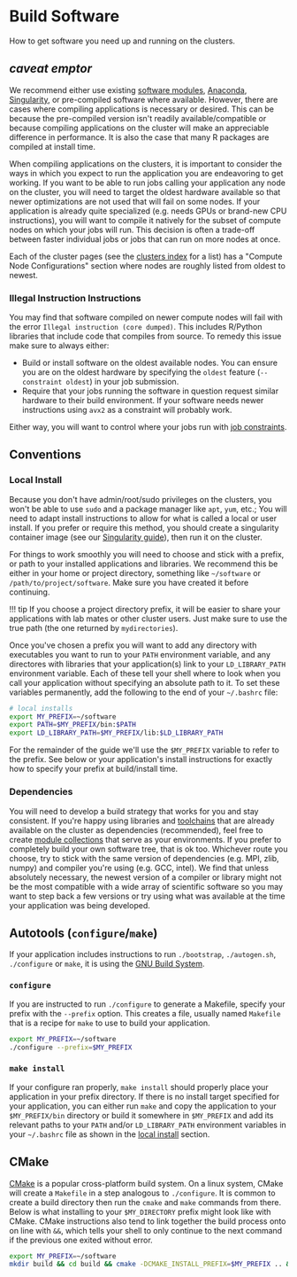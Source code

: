 # Build Software

How to get software you need up and running on the clusters.

## *caveat emptor*

We recommend either use existing [software modules](/clusters-at-yale/applications/modules), [Anaconda](/clusters-at-yale/guides/conda), [Singularity](/clusters-at-yale/guides/singularity), or pre-compiled software where available. However, there are cases where compiling applications is necessary or desired. This can be because the pre-compiled version isn't readily available/compatible or because compiling applications on the cluster will make an appreciable difference in performance. It is also the case that many R packages are compiled at install time.

When compiling applications on the clusters, it is important to consider the ways in which you expect to run the application you are endeavoring to get working. If you want to be able to run jobs calling your application any node on the cluster, you will need to target the oldest hardware available so that newer optimizations are not used that will fail on some nodes. If your application is already quite specialized (e.g. needs GPUs or brand-new CPU instructions), you will want to compile it natively for the subset of compute nodes on which your jobs will run. This decision is often a trade-off between faster individual jobs or jobs that can run on more nodes at once.

Each of the cluster pages (see the [clusters index](/clusters-at-yale/clusters) for a list) has a "Compute Node Configurations" section where nodes are roughly listed from oldest to newest.

### Illegal Instruction Instructions

You may find that software compiled on newer compute nodes will fail with the error `Illegal instruction (core dumped)`. This includes R/Python libraries that include code that compiles from source. To remedy this issue make sure to always either:

* Build or install software on the oldest available nodes. You can ensure you are on the oldest hardware by specifying the `oldest` feature (`--constraint oldest`) in your job submission.
* Require that your jobs running the software in question request similar hardware to their build environment. If your software needs newer instructions using `avx2` as a constraint will probably work.

Either way, you will want to control where your jobs run with [job constraints](/clusters-at-yale/job-scheduling/resource-requests/#features-and-constraints).

## Conventions

### Local Install

Because you don't have admin/root/sudo privileges on the clusters, you won't be able to use `sudo` and a package manager like `apt`, `yum`, etc.; You will need to adapt install instructions to allow for what is called a local or user install. If you prefer or require this method, you should create a singularity container image (see our [Singularity guide](/clusters-at-yale/guides/singularity/)), then run it on the cluster.

For things to work smoothly you will need to choose and stick with a prefix, or path to your installed applications and libraries. We recommend this be either in your home or project directory, something like `~/software` or `/path/to/project/software`. Make sure you have created it before continuing.

!!! tip
    If you choose a project directory prefix, it will be easier to share your applications with lab mates or other cluster users. Just make sure to use the true path (the one returned by `mydirectories`).

Once you've chosen a prefix you will want to add any directory with executables you want to run to your `PATH` environment variable, and any directores with libraries that your application(s) link to your `LD_LIBRARY_PATH` environment variable. Each of these tell your shell where to look when you call your application without specifying an absolute path to it. To set these variables permanently, add the following to the end of your `~/.bashrc` file:

``` bash
# local installs
export MY_PREFIX=~/software
export PATH=$MY_PREFIX/bin:$PATH
export LD_LIBRARY_PATH=$MY_PREFIX/lib:$LD_LIBRARY_PATH
```

For the remainder of the guide we'll use the `$MY_PREFIX` variable to refer to the prefix. See below or your application's install instructions for exactly how to specify your prefix at build/install time.

### Dependencies

You will need to develop a build strategy that works for you and stay consistent. If you're happy using libraries and [toolchains](/clusters-at-yale/applications/easybuild/#toolchains) that are already available on the cluster as dependencies (recommended), feel free to create [module collections](/clusters-at-yale/applications/modules/#module-collections) that serve as your environments. If you prefer to completely build your own software tree, that is ok too. Whichever route you choose, try to stick with the same version of dependencies (e.g. MPI, zlib, numpy) and compiler you're using (e.g. GCC, intel). We find that unless absolutely necessary, the newest version of a compiler or library might not be the most compatible with a wide array of scientific software so you may want to step back a few versions or try using what was available at the time your application was being developed.

## Autotools (`configure`/`make`)

If your application includes instructions to run `./bootstrap`, `./autogen.sh`, `./configure` or `make`, it is using the [GNU Build System](https://en.wikipedia.org/wiki/GNU_Build_System). 

### `configure`

If you are instructed to run `./configure` to generate a Makefile, specify your prefix with the `--prefix` option. This creates a file, usually named `Makefile` that is a recipe for `make` to use to build your application.

``` bash
export MY_PREFIX=~/software
./configure --prefix=$MY_PREFIX
```

### `make install`

If your configure ran properly, `make install` should properly place your application in your prefix directory. If there is no install target specified for your application, you can either run `make` and copy the application to your `$MY_PREFIX/bin` directory or build it somewhere in `$MY_PREFIX` and add its relevant paths to your `PATH` and/or `LD_LIBRARY_PATH` environment variables in your `~/.bashrc` file as shown in the [local install](#local-install) section.

## CMake

[CMake](https://en.wikipedia.org/wiki/CMake) is a popular cross-platform build system. On a linux system, CMake will create a `Makefile` in a step analogous to `./configure`. It is common to create a build directory then run the `cmake` and `make` commands from there. Below is what installing to your `$MY_DIRECTORY` prefix might look like with CMake. CMake instructions also tend to link together the build process onto on line with `&&`, which tells your shell to only continue to the next command if the previous one exited without error.

``` bash
export MY_PREFIX=~/software
mkdir build && cd build && cmake -DCMAKE_INSTALL_PREFIX=$MY_PREFIX .. && make && make install
```